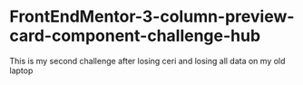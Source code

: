 # FrontEndMentor-3-column-preview-card-component-challenge-hub
This is my second challenge after losing ceri and losing all data on my old laptop

